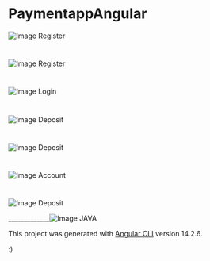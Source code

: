 # PaymentappAngular
![Image Register](https://i.ibb.co/3sgtcmR/Captura-de-tela-de-2022-10-26-16-45-57.png)
#
![Image Register](https://i.ibb.co/Smxkz2d/Captura-de-tela-de-2022-10-26-16-47-46.png)
#
![Image Login](https://i.ibb.co/k38Rmqb/Captura-de-tela-de-2022-10-26-16-48-45.png)
#
![Image Deposit](https://i.ibb.co/BjyHFYd/Captura-de-tela-de-2022-10-26-16-51-21.png)
#
![Image Deposit](https://i.ibb.co/JyDXVFP/Captura-de-tela-de-2022-10-26-16-51-31.png)
#
![Image Account](https://i.ibb.co/rHmkDnK/Captura-de-tela-de-2022-10-26-16-52-02.png)
#
![Image Deposit](https://i.ibb.co/v35VzR4/Captura-de-tela-de-2022-10-26-16-53-08.png)

_____________![Image JAVA](https://i.ibb.co/sp7dcv4/Captura-de-tela-de-2022-10-03-23-06-37.png)



This project was generated with [Angular CLI](https://github.com/angular/angular-cli) version 14.2.6.

:)
